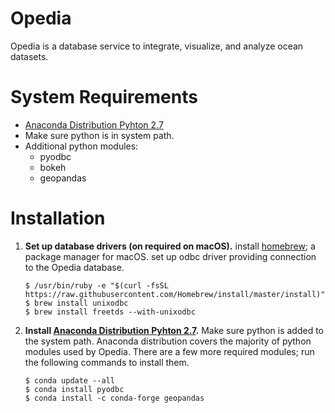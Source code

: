# Opedia
Opedia is a database service to integrate, visualize, and analyze ocean datasets.

# System Requirements
* [Anaconda Distribution Pyhton 2.7](https://www.anaconda.com/download/)
* Make sure python is in system path.
* Additional python modules:
	- pyodbc
	- bokeh
	- geopandas

# Installation
1.  **Set up database drivers (on required on macOS).**
	 install [homebrew](https://brew.sh/); a package manager for macOS.
	 set up odbc driver providing connection to the Opedia database.

	```
	$ /usr/bin/ruby -e "$(curl -fsSL https://raw.githubusercontent.com/Homebrew/install/master/install)"
	$ brew install unixodbc
	$ brew install freetds --with-unixodbc
	```
2. **Install [Anaconda Distribution Pyhton 2.7](https://www.anaconda.com/download/).**
Make sure python is added to the system path.  Anaconda distribution covers the majority of python modules used by Opedia. There are a few more required modules; run the following commands to install them.

	```
	$ conda update --all
	$ conda install pyodbc
	$ conda install -c conda-forge geopandas
	```

